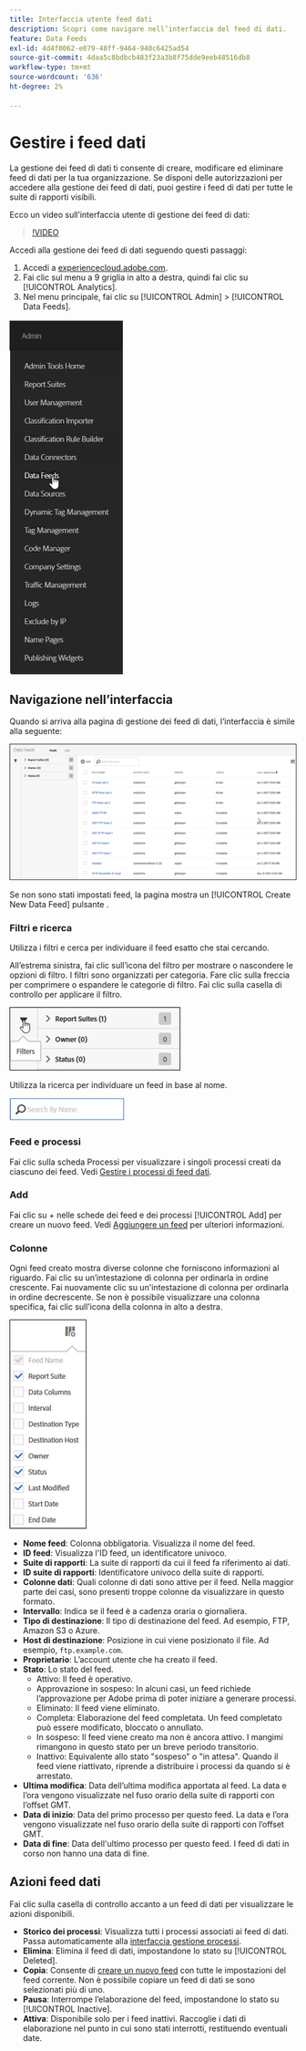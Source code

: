 ```yaml
---
title: Interfaccia utente feed dati
description: Scopri come navigare nell’interfaccia del feed di dati.
feature: Data Feeds
exl-id: 4d4f0062-e079-48ff-9464-940c6425ad54
source-git-commit: 4daa5c8bdbcb483f23a3b8f75dde9eeb48516db8
workflow-type: tm+mt
source-wordcount: '636'
ht-degree: 2%

---
```


# Gestire i feed dati

La gestione dei feed di dati ti consente di creare, modificare ed eliminare feed di dati per la tua organizzazione. Se disponi delle autorizzazioni per accedere alla gestione dei feed di dati, puoi gestire i feed di dati per tutte le suite di rapporti visibili.

Ecco un video sull’interfaccia utente di gestione dei feed di dati:

>[!VIDEO](https://video.tv.adobe.com/v/25452/?quality=12)

Accedi alla gestione dei feed di dati seguendo questi passaggi:

1. Accedi a [experiencecloud.adobe.com](https://experiencecloud.adobe.com).
2. Fai clic sul menu a 9 griglia in alto a destra, quindi fai clic su [!UICONTROL Analytics].
3. Nel menu principale, fai clic su [!UICONTROL Admin] > [!UICONTROL Data Feeds].

![Menu feed dati](assets/AdminMenu.png)

## Navigazione nell’interfaccia

Quando si arriva alla pagina di gestione dei feed di dati, l’interfaccia è simile alla seguente:

![Feed di dati](assets/feeds.png)

Se non sono stati impostati feed, la pagina mostra un [!UICONTROL Create New Data Feed] pulsante .

### Filtri e ricerca

Utilizza i filtri e cerca per individuare il feed esatto che stai cercando.

All’estrema sinistra, fai clic sull’icona del filtro per mostrare o nascondere le opzioni di filtro. I filtri sono organizzati per categoria. Fare clic sulla freccia per comprimere o espandere le categorie di filtro. Fai clic sulla casella di controllo per applicare il filtro.

![Filtro](assets/filters.jpg)

Utilizza la ricerca per individuare un feed in base al nome.

![Ricerca](assets/search.jpg)

### Feed e processi

Fai clic sulla scheda Processi per visualizzare i singoli processi creati da ciascuno dei feed. Vedi [Gestire i processi di feed dati](df-manage-jobs.md).

### Add

Fai clic su + nelle schede dei feed e dei processi [!UICONTROL Add] per creare un nuovo feed. Vedi [Aggiungere un feed](create-feed.md) per ulteriori informazioni.

### Colonne

Ogni feed creato mostra diverse colonne che forniscono informazioni al riguardo. Fai clic su un’intestazione di colonna per ordinarla in ordine crescente. Fai nuovamente clic su un&#39;intestazione di colonna per ordinarla in ordine decrescente. Se non è possibile visualizzare una colonna specifica, fai clic sull’icona della colonna in alto a destra.

![Icona Colonna](assets/cols.jpg)

* **Nome feed**: Colonna obbligatoria. Visualizza il nome del feed.
* **ID feed**: Visualizza l&#39;ID feed, un identificatore univoco.
* **Suite di rapporti**: La suite di rapporti da cui il feed fa riferimento ai dati.
* **ID suite di rapporti**: Identificatore univoco della suite di rapporti.
* **Colonne dati**: Quali colonne di dati sono attive per il feed. Nella maggior parte dei casi, sono presenti troppe colonne da visualizzare in questo formato.
* **Intervallo**: Indica se il feed è a cadenza oraria o giornaliera.
* **Tipo di destinazione**: Il tipo di destinazione del feed. Ad esempio, FTP, Amazon S3 o Azure.
* **Host di destinazione**: Posizione in cui viene posizionato il file. Ad esempio, `ftp.example.com`.
* **Proprietario**: L’account utente che ha creato il feed.
* **Stato**: Lo stato del feed.
   * Attivo: Il feed è operativo.
   * Approvazione in sospeso: In alcuni casi, un feed richiede l’approvazione per Adobe prima di poter iniziare a generare processi.
   * Eliminato: Il feed viene eliminato.
   * Completa: Elaborazione del feed completata. Un feed completato può essere modificato, bloccato o annullato.
   * In sospeso: Il feed viene creato ma non è ancora attivo. I mangimi rimangono in questo stato per un breve periodo transitorio.
   * Inattivo: Equivalente allo stato &quot;sospeso&quot; o &quot;in attesa&quot;. Quando il feed viene riattivato, riprende a distribuire i processi da quando si è arrestato.
* **Ultima modifica**: Data dell’ultima modifica apportata al feed. La data e l’ora vengono visualizzate nel fuso orario della suite di rapporti con l’offset GMT.
* **Data di inizio**: Data del primo processo per questo feed. La data e l’ora vengono visualizzate nel fuso orario della suite di rapporti con l’offset GMT.
* **Data di fine**: Data dell&#39;ultimo processo per questo feed. I feed di dati in corso non hanno una data di fine.

## Azioni feed dati

Fai clic sulla casella di controllo accanto a un feed di dati per visualizzare le azioni disponibili.

* **Storico dei processi**: Visualizza tutti i processi associati ai feed di dati. Passa automaticamente alla [interfaccia gestione processi](df-manage-jobs.md).
* **Elimina**: Elimina il feed di dati, impostandone lo stato su [!UICONTROL Deleted].
* **Copia**: Consente di [creare un nuovo feed](create-feed.md) con tutte le impostazioni del feed corrente. Non è possibile copiare un feed di dati se sono selezionati più di uno.
* **Pausa**: Interrompe l’elaborazione del feed, impostandone lo stato su [!UICONTROL Inactive].
* **Attiva**: Disponibile solo per i feed inattivi. Raccoglie i dati di elaborazione nel punto in cui sono stati interrotti, restituendo eventuali date.
